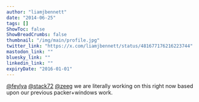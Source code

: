 ```yaml
---
author: "liamjbennett"
date: "2014-06-25"
tags: []
ShowToc: false
ShowBreadCrumbs: false
thumbnail: "/img/main/profile.jpg"
twitter_link: "https://x.com/liamjbennett/status/481677176216223744"
mastodon_link: ""
bluesky_link: ""
linkedin_link: ""
expiryDate: "2016-01-01"
---
```


[@feylya](https://x.com/feylya) [@stack72](https://x.com/stack72) [@zeeg](https://x.com/zeeg) we are literally working on this right now based upon our  previous packer+windows work.

